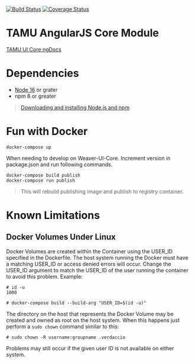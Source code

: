 [![Build Status](https://travis-ci.org/TAMULib/Weaver-UI-Core.svg?branch=2.x)](https://travis-ci.org/TAMULib/Weaver-UI-Core)
[![Coverage Status](https://coveralls.io/repos/github/TAMULib/Weaver-UI-Core/badge.svg?branch=2.x)](https://coveralls.io/github/TAMULib/Weaver-UI-Core?branch=2.x)

# TAMU AngularJS Core Module

<a href="http://tamulib.github.io/Angular-Framework/docs/index.html">TAMU UI Core ngDocs</a>

# Dependencies

- [Node 16](https://nodejs.org/en/) or grater
- npm 8 or greater

> [Downloading and installing Node.js and npm](https://docs.npmjs.com/downloading-and-installing-node-js-and-npm)

# Fun with Docker

```
docker-compose up
```

When needing to develop on Weaver-UI-Core. Increment version in package.json and run following commands.

```
docker-compose build publish
docker-compose run publish
```
> This will rebuild publishing image and publish to registry container.

# Known Limitations

## Docker Volumes Under Linux

Docker Volumes are created within the Container using the USER_ID specified in the Dockerfile.
The host system running the Docker must have a matching USER_ID or access denied errors will occur.
Change the USER_ID argument to match the USER_ID of the user running the container to avoid this problem.
Example:
```
# id -u
1000

# docker-compose build --build-arg "USER_ID=$(id -u)"
```
The directory on the host that represents the Docker Volume may be created and owned as root on the host system.
When this happens just perform a `sudo chown` command similar to this:
```
# sudo chown -R username:groupname .verdaccio
```

Problems may still occur if the given user ID is not available on either system.
